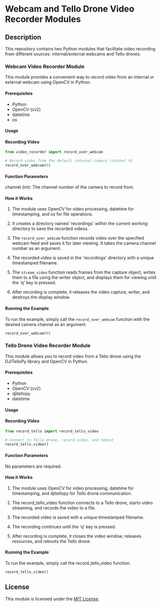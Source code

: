 # Webcam and Tello Drone Video Recorder Modules

## Description

This repository contains two Python modules that facilitate video recording from different sources: internal/external webcams and Tello drones.

### Webcam Video Recorder Module

This module provides a convenient way to record video from an internal or external webcam using OpenCV in Python.

#### Prerequisites
- Python
- OpenCV (cv2)
- datetime
- os

#### Usage

####  Recording Video
```python
from video_recorder import record_over_webcam

# Record video from the default internal camera (channel 0)
record_over_webcam(0)
```

#### Function Parameters
channel (int): The channel number of the camera to record from.

#### How it Works

1. The module uses OpenCV for video processing, datetime for timestamping, and os for file operations.

2. It creates a directory named 'recordings' within the current working directory to save the recorded videos.

3. The `record_over_webcam` function records video over the specified webcam feed and saves it for later viewing. It takes the camera channel number as an argument.

4. The recorded video is saved in the 'recordings' directory with a unique timestamped filename.

5. The `stream_video` function reads frames from the capture object, writes them to a file using the writer object, and displays them for viewing until the 'q' key is pressed.

6. After recording is complete, it releases the video capture, writer, and destroys the display window.

#### Running the Example
To run the example, simply call the `record_over_webcam` function with the desired camera channel as an argument.

```python
record_over_webcam(0)
```

### Tello Drone Video Recorder Module
This module allows you to record video from a Tello drone using the DJITelloPy library and OpenCV in Python.

#### Prerequisites
- Python
- OpenCV (cv2)
- djitellopy
- datetime

#### Usage

#### Recording Video

```python
from record_tello import record_tello_video

# Connect to Tello drone, record video, and reboot
record_tello_video()
```

#### Function Parameters
No parameters are required.

#### How it Works
1. The module uses OpenCV for video processing, datetime for timestamping, and djitellopy for Tello drone communication.

2. The record_tello_video function connects to a Tello drone, starts video streaming, and records the video to a file.

3. The recorded video is saved with a unique timestamped filename.

4. The recording continues until the 'q' key is pressed.

5. After recording is complete, it closes the video window, releases resources, and reboots the Tello drone.

#### Running the Example
To run the example, simply call the record_tello_video function.

```python
record_tello_video()
```

## License
This module is licensed under the [MIT License](LICENSE.txt).